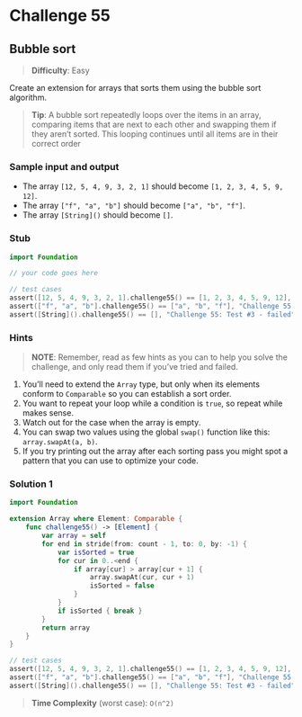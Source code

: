 # Challenge 55

## Bubble sort

> **Difficulty**: Easy

Create an extension for arrays that sorts them using the bubble sort algorithm.

> **Tip**: A bubble sort repeatedly loops over the items in an array, comparing items that are next to each other and swapping them if they aren’t sorted. This looping continues until all items are in their correct order

### Sample input and output

- The array `[12, 5, 4, 9, 3, 2, 1]` should become `[1, 2, 3, 4, 5, 9, 12]`.
- The array `["f", "a", "b"]` should become `["a", "b", "f"]`.
- The array `[String]()` should become `[]`.

### Stub

``` swift
import Foundation

// your code goes here

// test cases
assert([12, 5, 4, 9, 3, 2, 1].challenge55() == [1, 2, 3, 4, 5, 9, 12], "Challenge 55: Test #1 - failed")
assert(["f", "a", "b"].challenge55() == ["a", "b", "f"], "Challenge 55: Test #2 - failed")
assert([String]().challenge55() == [], "Challenge 55: Test #3 - failed")
```

### Hints

> **NOTE**: Remember, read as few hints as you can to help you solve the challenge, and only read them if you’ve tried and failed.

1. You’ll need to extend the `Array` type, but only when its elements conform to `Comparable` so you can establish a sort order.
2. You want to repeat your loop while a condition is `true`, so repeat while makes sense.
3. Watch out for the case when the array is empty.
4. You can swap two values using the global `swap()` function like this: `array.swapAt(a, b)`.
5. If you try printing out the array after each sorting pass you might spot a pattern that you can use to optimize your code.

### Solution 1

``` swift
import Foundation

extension Array where Element: Comparable {
    func challenge55() -> [Element] {
        var array = self
        for end in stride(from: count - 1, to: 0, by: -1) {
            var isSorted = true
            for cur in 0..<end {
                if array[cur] > array[cur + 1] {
                    array.swapAt(cur, cur + 1)
                    isSorted = false
                }
            }
            if isSorted { break }
        }
        return array
    }
}

// test cases
assert([12, 5, 4, 9, 3, 2, 1].challenge55() == [1, 2, 3, 4, 5, 9, 12], "Challenge 55: Test #1 - failed")
assert(["f", "a", "b"].challenge55() == ["a", "b", "f"], "Challenge 55: Test #2 - failed")
assert([String]().challenge55() == [], "Challenge 55: Test #3 - failed")
```

> **Time Complexity** (worst case): `O(n^2)`

